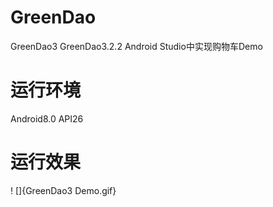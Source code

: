 # GreenDao
GreenDao3
GreenDao3.2.2 Android Studio中实现购物车Demo
# 运行环境
Android8.0 API26  
# 运行效果
! []{GreenDao3 Demo.gif}
